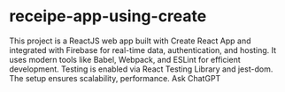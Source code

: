 # receipe-app-using-create
This project is a ReactJS web app built with Create React App and integrated with Firebase for real-time data, authentication, and hosting. It uses modern tools like Babel, Webpack, and ESLint for efficient development. Testing is enabled via React Testing Library and jest-dom. The setup ensures scalability, performance.          Ask ChatGPT
